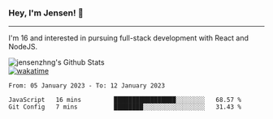 ### Hey, I'm Jensen! 👋

---

I'm 16 and interested in pursuing full-stack development with React and NodeJS.

![jensenzhng's Github Stats](https://github-readme-stats.vercel.app/api?username=jensenzhng&theme=dark&show_icons=true&count_private=true)
<br />
[![wakatime](https://wakatime.com/badge/user/cbfc263d-3611-4e36-8278-8fad45fe3f62.svg)](https://wakatime.com/@cbfc263d-3611-4e36-8278-8fad45fe3f62)

<!--START_SECTION:waka-->

```text
From: 05 January 2023 - To: 12 January 2023

JavaScript   16 mins         █████████████████░░░░░░░░   68.57 %
Git Config   7 mins          ████████░░░░░░░░░░░░░░░░░   31.43 %
```

<!--END_SECTION:waka-->
